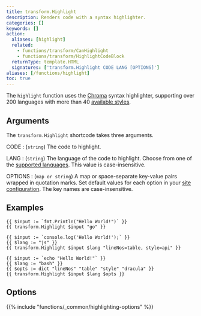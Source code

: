 ```yaml
---
title: transform.Highlight
description: Renders code with a syntax highlighter.
categories: []
keywords: []
action:
  aliases: [highlight]
  related:
    - functions/transform/CanHighlight
    - functions/transform/HighlightCodeBlock
  returnType: template.HTML
  signatures: ['transform.Highlight CODE LANG [OPTIONS]']
aliases: [/functions/highlight]
toc: true
---
```


The `highlight` function uses the [Chroma] syntax highlighter, supporting over 200 languages with more than 40 [available styles].

[chroma]: https://github.com/alecthomas/chroma
[available styles]: https://xyproto.github.io/splash/docs/

## Arguments

The `transform.Highlight` shortcode takes three arguments.

CODE
: (`string`) The code to highlight.

LANG
: (`string`) The language of the code to highlight. Choose from one of the [supported languages]. This value is case-insensitive.

OPTIONS
: (`map or string`) A map or space-separate key-value pairs wrapped in quotation marks. Set default values for each option in your [site configuration]. The key names are case-insensitive.

[site configuration]: /getting-started/configuration-markup#highlight
[supported languages]: /content-management/syntax-highlighting#list-of-chroma-highlighting-languages

## Examples

```go-html-template
{{ $input := `fmt.Println("Hello World!")` }}
{{ transform.Highlight $input "go" }}

{{ $input := `console.log('Hello World!');` }}
{{ $lang := "js" }}
{{ transform.Highlight $input $lang "lineNos=table, style=api" }}

{{ $input := `echo "Hello World!"` }}
{{ $lang := "bash" }}
{{ $opts := dict "lineNos" "table" "style" "dracula" }}
{{ transform.Highlight $input $lang $opts }}
```

## Options

{{% include "functions/_common/highlighting-options" %}}
